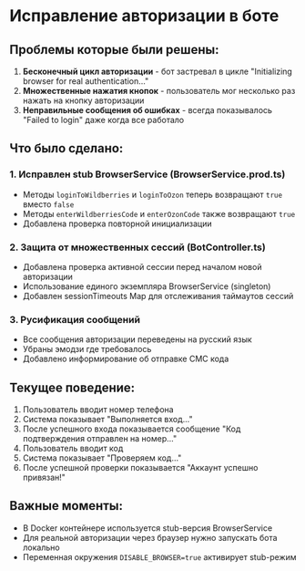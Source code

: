 # Исправление авторизации в боте

## Проблемы которые были решены:

1. **Бесконечный цикл авторизации** - бот застревал в цикле "Initializing browser for real authentication..."
2. **Множественные нажатия кнопок** - пользователь мог несколько раз нажать на кнопку авторизации
3. **Неправильные сообщения об ошибках** - всегда показывалось "Failed to login" даже когда все работало

## Что было сделано:

### 1. Исправлен stub BrowserService (BrowserService.prod.ts)
- Методы `loginToWildberries` и `loginToOzon` теперь возвращают `true` вместо `false`
- Методы `enterWildberriesCode` и `enterOzonCode` также возвращают `true`
- Добавлена проверка повторной инициализации

### 2. Защита от множественных сессий (BotController.ts)
- Добавлена проверка активной сессии перед началом новой авторизации
- Использование единого экземпляра BrowserService (singleton)
- Добавлен sessionTimeouts Map для отслеживания таймаутов сессий

### 3. Русификация сообщений
- Все сообщения авторизации переведены на русский язык
- Убраны эмодзи где требовалось
- Добавлено информирование об отправке СМС кода

## Текущее поведение:

1. Пользователь вводит номер телефона
2. Система показывает "Выполняется вход..."
3. После успешного входа показывается сообщение "Код подтверждения отправлен на номер..."
4. Пользователь вводит код
5. Система показывает "Проверяем код..."
6. После успешной проверки показывается "Аккаунт успешно привязан!"

## Важные моменты:

- В Docker контейнере используется stub-версия BrowserService
- Для реальной авторизации через браузер нужно запускать бота локально
- Переменная окружения `DISABLE_BROWSER=true` активирует stub-режим
